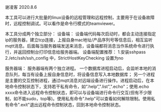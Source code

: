 谢凌客
2020.8.6

本工具可以进行大批量的linux设备的远程管理和远程控制，主要用于在设备故障时，远程控制调试。可以看作是命令行模式的teamviewer。

本工具分成两个独立部分：
设备端：
设备端代码每次启动时，都会主动连接指定ip的服务器，建立tcp连接，上报自身mac地址/产品序列号等信息后，相互监听mqtt消息。后面每当服务器端发送来消息，设备端都将消息当作系统命令进行执行，并返回控制台打印信息给服务器端。
设备端配置推荐：
1.安装sshpass
2./etc/ssh/ssh_config 中，StrictHostKeyChecking 设置为no

服务器端：
服务器端有两个独立进程。
一个数据库进程启动后，会监听本地的消息队列，每当有设备上报自身信息时，将设备信息写入本地数据库；
另一个进程是主要的交互控制进程，通过mqtt消息对远端设备进行操作。进程启动后，在本地命令控制状态下，支持若干私有命令，如“.help”,".list",".echo"；使用.echo xxxx命令进入远程命令控制状态，即可以与设备端进行命令行交互(但有不少限制，如不能sudo，top等)。使用私有命令".help"可以查看如何解除限制。使用私有命令".exit"退出远程命令控制状态，回到本地命令控制状态。
